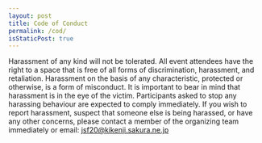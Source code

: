 ```yaml
---
layout: post
title: Code of Conduct
permalink: /cod/
isStaticPost: true
---
```

Harassment of any kind will not be tolerated. All event attendees have the right to a space that is free of all forms of discrimination, harassment, and retaliation. Harassment on the basis of any characteristic, protected or otherwise, is a form of misconduct. It is important to bear in mind that harassment is in the eye of the victim. Participants asked to stop any harassing behaviour are expected to comply immediately. If you wish to report harassment, suspect that someone else is being harassed, or have any other concerns, please contact a member of the organizing team immediately or email: jsf20@kikenji.sakura.ne.jp

<img class="img-responsive feature-image" src="{{ site.baseurl }}/img/posts/cod.jpg" style="display:none">
